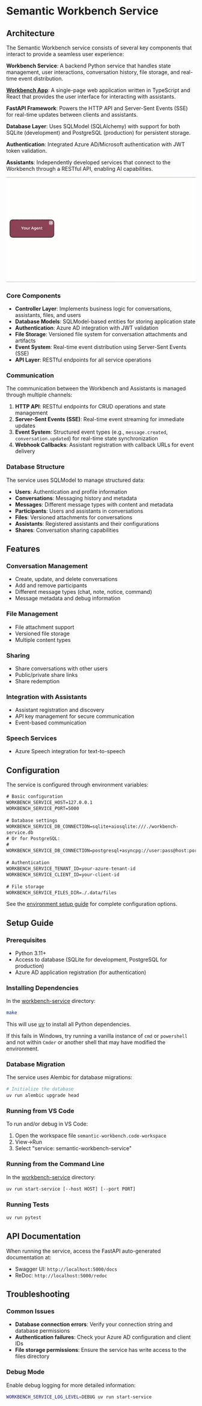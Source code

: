 # Semantic Workbench Service

## Architecture

The Semantic Workbench service consists of several key components that interact to provide a seamless user experience:

**Workbench Service**: A backend Python service that handles state management, user interactions, conversation history, file storage, and real-time event distribution.

[**Workbench App**](../workbench-app): A single-page web application written in TypeScript and React that provides the user interface for interacting with assistants.

**FastAPI Framework**: Powers the HTTP API and Server-Sent Events (SSE) for real-time updates between clients and assistants.

**Database Layer**: Uses SQLModel (SQLAlchemy) with support for both SQLite (development) and PostgreSQL (production) for persistent storage.

**Authentication**: Integrated Azure AD/Microsoft authentication with JWT token validation.

**Assistants**: Independently developed services that connect to the Workbench through a RESTful API, enabling AI capabilities.

![Architecture Diagram](../docs/images/architecture-animation.gif)

### Core Components

- **Controller Layer**: Implements business logic for conversations, assistants, files, and users
- **Database Models**: SQLModel-based entities for storing application state
- **Authentication**: Azure AD integration with JWT validation
- **File Storage**: Versioned file system for conversation attachments and artifacts
- **Event System**: Real-time event distribution using Server-Sent Events (SSE)
- **API Layer**: RESTful endpoints for all service operations

### Communication

The communication between the Workbench and Assistants is managed through multiple channels:

1. **HTTP API**: RESTful endpoints for CRUD operations and state management
2. **Server-Sent Events (SSE)**: Real-time event streaming for immediate updates
3. **Event System**: Structured event types (e.g., `message.created`, `conversation.updated`) for real-time state synchronization
4. **Webhook Callbacks**: Assistant registration with callback URLs for event delivery

### Database Structure

The service uses SQLModel to manage structured data:

- **Users**: Authentication and profile information
- **Conversations**: Messaging history and metadata
- **Messages**: Different message types with content and metadata
- **Participants**: Users and assistants in conversations
- **Files**: Versioned attachments for conversations
- **Assistants**: Registered assistants and their configurations
- **Shares**: Conversation sharing capabilities

## Features

### Conversation Management
- Create, update, and delete conversations
- Add and remove participants
- Different message types (chat, note, notice, command)
- Message metadata and debug information

### File Management
- File attachment support
- Versioned file storage
- Multiple content types

### Sharing
- Share conversations with other users
- Public/private share links
- Share redemption

### Integration with Assistants
- Assistant registration and discovery
- API key management for secure communication
- Event-based communication

### Speech Services
- Azure Speech integration for text-to-speech

## Configuration

The service is configured through environment variables:

```
# Basic configuration
WORKBENCH_SERVICE_HOST=127.0.0.1
WORKBENCH_SERVICE_PORT=5000

# Database settings
WORKBENCH_SERVICE_DB_CONNECTION=sqlite+aiosqlite:///./workbench-service.db
# Or for PostgreSQL:
# WORKBENCH_SERVICE_DB_CONNECTION=postgresql+asyncpg://user:pass@host:port/dbname

# Authentication
WORKBENCH_SERVICE_TENANT_ID=your-azure-tenant-id
WORKBENCH_SERVICE_CLIENT_ID=your-client-id

# File storage
WORKBENCH_SERVICE_FILES_DIR=./.data/files
```

See the [environment setup guide](../docs/SETUP_DEV_ENVIRONMENT.md) for complete configuration options.

## Setup Guide

### Prerequisites

- Python 3.11+
- Access to database (SQLite for development, PostgreSQL for production)
- Azure AD application registration (for authentication)

### Installing Dependencies

In the [workbench-service](./) directory:

```sh
make
```

This will use [uv](https://github.com/astral-sh/uv) to install all Python dependencies.

If this fails in Windows, try running a vanilla instance of `cmd` or `powershell` and not within `Cmder` or another shell that may have modified the environment.

### Database Migration

The service uses Alembic for database migrations:

```sh
# Initialize the database
uv run alembic upgrade head
```

### Running from VS Code

To run and/or debug in VS Code:
1. Open the workspace file `semantic-workbench.code-workspace`
2. View->Run
3. Select "service: semantic-workbench-service"

### Running from the Command Line

In the [workbench-service](./) directory:

```sh
uv run start-service [--host HOST] [--port PORT]
```

### Running Tests

```sh
uv run pytest
```

## API Documentation

When running the service, access the FastAPI auto-generated documentation at:

- Swagger UI: `http://localhost:5000/docs`
- ReDoc: `http://localhost:5000/redoc`

## Troubleshooting

### Common Issues

- **Database connection errors**: Verify your connection string and database permissions
- **Authentication failures**: Check your Azure AD configuration and client IDs
- **File storage permissions**: Ensure the service has write access to the files directory

### Debug Mode

Enable debug logging for more detailed information:

```sh
WORKBENCH_SERVICE_LOG_LEVEL=DEBUG uv run start-service
```